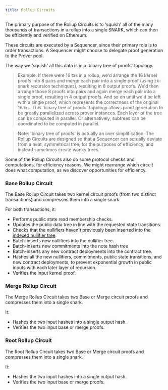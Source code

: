 ```yaml
---
title: Rollup Circuits
---
```


The primary purpose of the Rollup Circuits is to 'squish' all of the many thousands of transactions in a rollup into a single SNARK, which can then be efficiently and verified on Ethereum.

These circuits are executed by a Sequencer, since their primary role is to order transactions. A Sequencer might choose to delegate proof generation to the Prover pool.

The way we 'squish' all this data is in a 'binary tree of proofs' topology.

> Example: If there were 16 txs in a rollup, we'd arrange the 16 kernel proofs into 8 pairs and merge each pair into a single proof (using zk-snark recursion techniques), resulting in 8 output proofs. We'd then arrange those 8 proofs into pairs and again merge each pair into a single proof, resulting in 4 output proofs. And so on until we'd be left with a single proof, which represents the correctness of the original 16 txs.
This 'binary tree of proofs' topology allows proof generation to be greatly parallelized across prover instances. Each layer of the tree can be computed in parallel. Or alternatively, subtrees can be coordinated to be computed in parallel.

> Note: 'binary tree of proofs' is actually an over simplification. The Rollup Circuits are designed so that a Sequencer can actually deviate from a neat, symmetrical tree, for the purposes of efficiency, and instead sometimes create wonky trees.

Some of the Rollup Circuits also do some protocol checks and computations, for efficiency reasons. We might rearrange which circuit does what computation, as we discover opportunities for efficiency.

### Base Rollup Circuit

The Base Rollup Circuit takes two kernel circuit proofs (from two distinct transactions) and compresses them into a single snark.

For both transactions, it:

- Performs public state read membership checks.
- Updates the public data tree in line with the requested state transitions.
- Checks that the nullifiers haven't previously been inserted into the [indexed nullifier tree](../../storage/trees/indexed_merkle_tree.md#primer-on-nullifier-trees).
- Batch-inserts new nullifiers into the nullifier tree.
- Batch-inserts new commitments into the note hash tree
- Batch-inserts any new contract deployments into the contract tree.
- Hashes all the new nullifiers, commitments, public state transitions, and new contract deployments, to prevent exponential growth in public inputs with each later layer of recursion.
- Verifies the input kernel proof.

### Merge Rollup Circuit

The Merge Rollup Circuit takes two Base or Merge circuit proofs and compresses them into a single snark.

It:

- Hashes the two input hashes into a single output hash.
- Verifies the two input base or merge proofs.

### Root Rollup Circuit

The Root Rollup Circuit takes two Base or Merge circuit proofs and compresses them into a single snark.

It:

- Hashes the two input hashes into a single output hash.
- Verifies the two input base or merge proofs.
